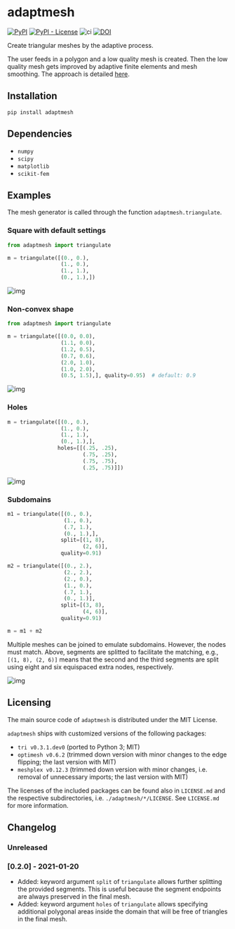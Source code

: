 # adaptmesh

[![PyPI](https://img.shields.io/pypi/v/adaptmesh)](https://pypi.org/project/adaptmesh/)
[![PyPI - License](https://img.shields.io/pypi/l/adaptmesh)](https://opensource.org/licenses/MIT)
![ci](https://github.com/kinnala/adaptmesh/workflows/ci/badge.svg)
[![DOI](https://zenodo.org/badge/DOI/10.5281/zenodo.4172331.svg)](https://doi.org/10.5281/zenodo.4172331)

Create triangular meshes by the adaptive process.

The user feeds in a polygon and a low quality mesh is created.  Then the low
quality mesh gets improved by adaptive finite elements and mesh smoothing.  The
approach is detailed [here](https://arxiv.org/abs/2011.07919).

## Installation

```
pip install adaptmesh
```

## Dependencies

- `numpy`
- `scipy`
- `matplotlib`
- `scikit-fem`

## Examples

The mesh generator is called through the function `adaptmesh.triangulate`.

### Square with default settings

```python
from adaptmesh import triangulate

m = triangulate([(0., 0.),
                 (1., 0.),
                 (1., 1.),
                 (0., 1.),])
```

![img](https://user-images.githubusercontent.com/973268/91669738-02ff7b80-eb20-11ea-94c5-dfdc4365c9e6.png)

### Non-convex shape

```python
from adaptmesh import triangulate

m = triangulate([(0.0, 0.0),
                 (1.1, 0.0),
                 (1.2, 0.5),
                 (0.7, 0.6),
                 (2.0, 1.0),
                 (1.0, 2.0),
                 (0.5, 1.5),], quality=0.95)  # default: 0.9
```

![img](https://user-images.githubusercontent.com/973268/91669743-14488800-eb20-11ea-8a16-0089d8ca081c.png)

### Holes

```python
m = triangulate([(0., 0.),
                 (1., 0.),
                 (1., 1.),
                 (0., 1.),],
                holes=[[(.25, .25),
                        (.75, .25),
                        (.75, .75),
                        (.25, .75)]])
```

![img](https://user-images.githubusercontent.com/973268/104822154-39c4fc80-5849-11eb-9f2c-057c05314b0c.png)

### Subdomains

```python
m1 = triangulate([(0., 0.),
                  (1., 0.),
                  (.7, 1.),
                  (0., 1.),],
                 split=[(1, 8),
                        (2, 6)],
                 quality=0.91)

m2 = triangulate([(0., 2.),
                  (2., 2.),
                  (2., 0.),
                  (1., 0.),
                  (.7, 1.),
                  (0., 1.)],
                 split=[(3, 8),
                        (4, 6)],
                 quality=0.91)

m = m1 + m2
```
Multiple meshes can be joined to emulate subdomains.  However, the nodes
must match.  Above, segments are splitted to facilitate the matching, e.g.,
`[(1, 8), (2, 6)]` means that the second and the third segments are split
using eight and six equispaced extra nodes, respectively.

![img](https://user-images.githubusercontent.com/973268/104823817-a6de8f00-5855-11eb-9da4-6ff09aa5391b.png)

## Licensing

The main source code of `adaptmesh` is distributed under the MIT License.

`adaptmesh` ships with customized versions of the following packages:

- `tri v0.3.1.dev0` (ported to Python 3; MIT)
- `optimesh v0.6.2` (trimmed down version with minor changes to the edge
  flipping; the last version with MIT)
- `meshplex v0.12.3` (trimmed down version with minor changes, i.e. removal of
  unnecessary imports; the last version with MIT)

The licenses of the included packages can be found also in `LICENSE.md` and the
respective subdirectories, i.e. `./adaptmesh/*/LICENSE`. See `LICENSE.md` for
more information.

## Changelog

### Unreleased

### [0.2.0] - 2021-01-20

- Added: keyword argument `split` of `triangulate` allows further splitting
  the provided segments.  This is useful because the segment endpoints are
  always preserved in the final mesh.
- Added: keyword argument `holes` of `triangulate` allows specifying additional
  polygonal areas inside the domain that will be free of triangles in the final
  mesh.

